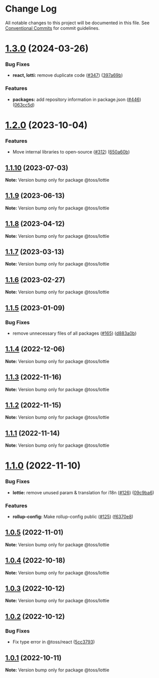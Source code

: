 # Change Log

All notable changes to this project will be documented in this file.
See [Conventional Commits](https://conventionalcommits.org) for commit guidelines.

# [1.3.0](https://github.com/toss/slash/compare/@toss/lottie@1.2.1...@toss/lottie@1.3.0) (2024-03-26)


### Bug Fixes

* **react, lotti:** remove duplicate code ([#347](https://github.com/toss/slash/issues/347)) ([397a69b](https://github.com/toss/slash/commit/397a69b2ea64617888caf22cbf23b10663bd56ad))


### Features

* **packages:** add repository information in package.json ([#446](https://github.com/toss/slash/issues/446)) ([063cc5d](https://github.com/toss/slash/commit/063cc5d4699b1ba0dc20db3d2bb7dc673947500b))





# [1.2.0](https://github.com/toss/slash/compare/@toss/lottie@1.1.10...@toss/lottie@1.2.0) (2023-10-04)

### Features

* Move internal libraries to open-source ([#312](https://github.com/toss/slash/issues/312)) ([650a60b](https://github.com/toss/slash/commit/650a60b87fe59abf84125845c949b575113bb73f))

## [1.1.10](https://github.com/toss/slash/compare/@toss/lottie@1.1.9...@toss/lottie@1.1.10) (2023-07-03)

**Note:** Version bump only for package @toss/lottie

## [1.1.9](https://github.com/toss/slash/compare/@toss/lottie@1.1.8...@toss/lottie@1.1.9) (2023-06-13)

**Note:** Version bump only for package @toss/lottie

## [1.1.8](https://github.com/toss/slash/compare/@toss/lottie@1.1.7...@toss/lottie@1.1.8) (2023-04-12)

**Note:** Version bump only for package @toss/lottie

## [1.1.7](https://github.com/toss/slash/compare/@toss/lottie@1.1.6...@toss/lottie@1.1.7) (2023-03-13)

**Note:** Version bump only for package @toss/lottie

## [1.1.6](https://github.com/toss/slash/compare/@toss/lottie@1.1.5...@toss/lottie@1.1.6) (2023-02-27)

**Note:** Version bump only for package @toss/lottie

## [1.1.5](https://github.com/toss/slash/compare/@toss/lottie@1.1.4...@toss/lottie@1.1.5) (2023-01-09)

### Bug Fixes

* remove unnecessary files of all packages ([#165](https://github.com/toss/slash/issues/165)) ([d883a0b](https://github.com/toss/slash/commit/d883a0b2aebdbc2ca39c67902cec754c63921dfe))

## [1.1.4](https://github.com/toss/slash/compare/@toss/lottie@1.1.3...@toss/lottie@1.1.4) (2022-12-06)

**Note:** Version bump only for package @toss/lottie

## [1.1.3](https://github.com/toss/slash/compare/@toss/lottie@1.1.2...@toss/lottie@1.1.3) (2022-11-16)

**Note:** Version bump only for package @toss/lottie

## [1.1.2](https://github.com/toss/slash/compare/@toss/lottie@1.1.1...@toss/lottie@1.1.2) (2022-11-15)

**Note:** Version bump only for package @toss/lottie

## [1.1.1](https://github.com/toss/slash/compare/@toss/lottie@1.1.0...@toss/lottie@1.1.1) (2022-11-14)

**Note:** Version bump only for package @toss/lottie

# [1.1.0](https://github.com/toss/slash/compare/@toss/lottie@1.0.5...@toss/lottie@1.1.0) (2022-11-10)

### Bug Fixes

* **lottie:** remove unused param & translation for i18n ([#126](https://github.com/toss/slash/issues/126)) ([09c9ba6](https://github.com/toss/slash/commit/09c9ba699d6ffc0b937784b7ea58ed111528ba2e))

### Features

* **rollup-config:** Make rollup-config public ([#125](https://github.com/toss/slash/issues/125)) ([f6370e8](https://github.com/toss/slash/commit/f6370e8c4b0fa926e923b518c26b7071ee0e53da))

## [1.0.5](https://github.com/toss/slash/compare/@toss/lottie@1.0.4...@toss/lottie@1.0.5) (2022-11-01)

**Note:** Version bump only for package @toss/lottie

## [1.0.4](https://github.com/toss/slash/compare/@toss/lottie@1.0.3...@toss/lottie@1.0.4) (2022-10-18)

**Note:** Version bump only for package @toss/lottie

## [1.0.3](https://github.com/toss/slash/compare/@toss/lottie@1.0.2...@toss/lottie@1.0.3) (2022-10-12)

**Note:** Version bump only for package @toss/lottie

## [1.0.2](https://github.com/toss/slash/compare/@toss/lottie@1.0.1...@toss/lottie@1.0.2) (2022-10-12)

### Bug Fixes

* Fix type error in @toss/react ([5cc3793](https://github.com/toss/slash/commit/5cc37936e8739204f32f9f50ee61570b758343f8))

## [1.0.1](https://github.com/toss/slash/compare/@toss/lottie@1.0.0...@toss/lottie@1.0.1) (2022-10-11)

**Note:** Version bump only for package @toss/lottie
